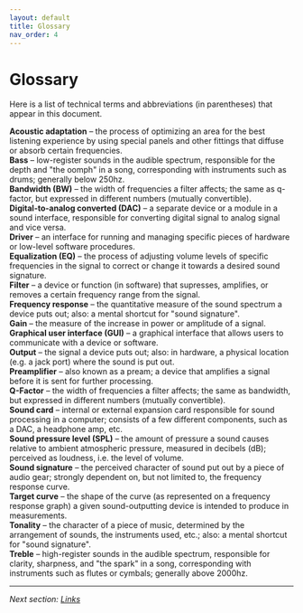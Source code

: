 ```yaml
---
layout: default
title: Glossary
nav_order: 4
---
```


# Glossary

Here is a list of technical terms and abbreviations (in parentheses) that appear in this document.

**Acoustic adaptation** – the process of optimizing an area for the best listening experience by using special panels and other fittings that diffuse or absorb certain frequencies.  
**Bass** – low-register sounds in the audible spectrum, responsible for the depth and "the oomph" in a song, corresponding with instruments such as drums; generally below 250hz.  
**Bandwidth (BW)** – the width of frequencies a filter affects; the same as q-factor, but expressed in different numbers (mutually convertible).  
**Digital-to-analog converted (DAC)** – a separate device or a module in a sound interface, responsible for converting digital signal to analog signal and vice versa.  
**Driver** – an interface for running and managing specific pieces of hardware or low-level software procedures.  
**Equalization (EQ)** – the process of adjusting volume levels of specific frequencies in the signal to correct or change it towards a desired sound signature.  
**Filter** – a device or function (in software) that supresses, amplifies, or removes a certain frequency range from the signal.  
**Frequency response** – the quantitative measure of the sound spectrum a device puts out; also: a mental shortcut for "sound signature".  
**Gain** – the measure of the increase in power or amplitude of a signal.  
**Graphical user interface (GUI)** – a graphical interface that allows users to communicate with a device or software.  
**Output** – the signal a device puts out; also: in hardware, a physical location (e.g. a jack port) where the sound is put out.  
**Preamplifier** – also known as a pream; a device that amplifies a signal before it is sent for further processing.  
**Q-Factor** – the width of frequencies a filter affects; the same as bandwidth, but expressed in different numbers (mutually convertible).  
**Sound card** – internal or external expansion card responsible for sound processing in a computer; consists of a few different components, such as a DAC, a headphone amp, etc.  
**Sound pressure level (SPL)** – the amount of pressure a sound causes relative to ambient atmospheric pressure, measured in decibels (dB); perceived as loudness, i.e. the level of volume.  
**Sound signature** – the perceived character of sound put out by a piece of audio gear; strongly dependent on, but not limited to, the frequency response curve.  
**Target curve** – the shape of the curve (as represented on a frequency response graph) a given sound-outputting device is intended to produce in measurements.  
**Tonality** – the character of a piece of music, determined by the arrangement of sounds, the instruments used, etc.; also: a mental shortcut for "sound signature".  
**Treble** – high-register sounds in the audible spectrum, responsible for clarity, sharpness, and "the spark" in a song, corresponding with instruments such as flutes or cymbals; generally above 2000hz.  

---

*Next section: [Links](https://komunikacjatechnicznavistula.github.io/kacper-bojakowski/links/#links)*
